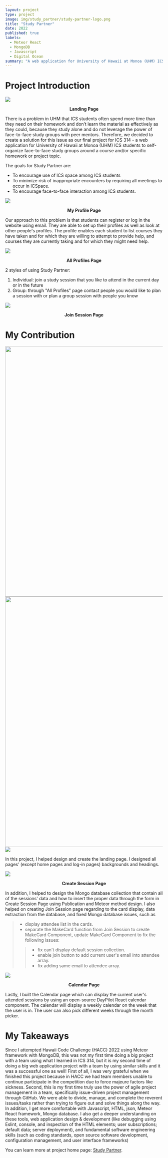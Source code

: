 ```yaml
---
layout: project
type: project
image: img/study_partner/study-partner-logo.png
title: "Study Partner"
date: 2022
published: true
labels:
  - Meteor React
  - MongoDB
  - Javascript 
  - Digital Ocean
summary: "A web application for University of Hawaii at Monoa (UHM) ICS students to self-organize face-to-face study groups around a course and/or specific homework or project topic."
---
```

# Project Introduction
<img
align="center"
class="img-fluid"
src="../img/study_partner/landing.png" > 
<figcaption align = "center"><b>Landing Page</b></figcaption>

There is a problem in UHM that ICS students often spend more time than they need on their homework and don’t learn the material as effectively as they could, because they study alone and do not leverage the power of face-to-face study groups with peer mentors. Therefore, we decided to create a solution for this issue as our final project for ICS 314 - a web application for University of Hawaii at Monoa (UHM) ICS students to self-organize face-to-face study groups around a course and/or specific homework or project topic.

The goals for Study Partner are:
- To encourage use of ICS space among ICS students
- To minimize risk of inappropriate encounters by requiring all meetings to occur in ICSpace.
- To encourage face-to-face interaction among ICS students.

<img
align="center"
class="img-fluid"
src="../img/study_partner/YourProfile.png" >
<figcaption align = "center"><b>My Profile Page</b></figcaption>

Our approach to this problem is that students can register or log in the website using email. They are able to set up their profiles as well as look at other people's profiles. The profile enables each student to list courses they have taken and for which they are willing to attempt to provide help, and courses they are currently taking and for which they might need help. 

<img
align="center"
class="img-fluid"
src="../img/study_partner/Profiles.png" >
<figcaption align = "center"><b>All Profiles Page</b></figcaption>

2 styles of using Study Partner:
1. Individual: join a study session that you like to attend in the current day or in the future
2. Group: through "All Profiles" page contact people you would like to plan a session with or plan a group session with people you know

<img
align="center"
class="img-fluid"
src="../img/study_partner/JoinSession.png" >
<figcaption align = "center"><b>Join Session Page</b></figcaption>

# My Contribution

<div class="text-center p-4">
  <img width="800px" src="../img/study_partner/Leaderboard.png" class="img-thumbnail" >
  <img width="800px" src="../img/study_partner/ViewReport.png" class="img-thumbnail" >
  <img src="../img/study_partner/ContactAdmin.png" class="img-thumbnail" >
</div>

In this project, I helped design and create the landing page. I designed all pages' (except home pages and log-in pages) backgrounds and headings.

<img
align="center"
class="img-fluid"
src="../img/study_partner/CreateSession.png" >
<figcaption align = "center"><b>Create Session Page</b></figcaption>

In addition, I helped to design the Mongo database collection that contain all of the sessions' data and how to insert the proper data through the form in Create Session Page using Publication and Meteor method design. I also helped on creating Join Session page regarding to the card display, data extraction from the database, and fixed Mongo database issues, such as 
> - display attendee list in the cards.
> - separate the MakeCard function from Join Session to create MakeCard Component, update MakeCard Component to fix the following issues:
> > - fix can't display default session collection.
> > - enable join button to add current user's email into attendee array.
> > - fix adding same email to attendee array.

<img
align="center"
class="img-fluid"
src="../img/study_partner/Calendar.png" >
<figcaption align = "center"><b>Calendar Page</b></figcaption>

Lastly, I built the Calendar page which can display the current user's attended sessions by using an open-source DayPilot React calendar component. The calendar will display a weekly calendar on the week that the user is in. The user can also pick different weeks through the month picker.


# My Takeaways

Since I attempted Hawaii Code Challenge (HACC) 2022 using Meteor framework with MongoDB, this was not my first time doing a big project with a team using what I learned in ICS 314, but it is my second time of doing a big web application project with a team by using similar skills and it was a successful one as well! First of all, I was very grateful when we finished this project because in HACC we had team members unable to continue participate in the competition due to force majeure factors like sickness. Second, this is my first time truly use the power of agile project management in a team, specifically issue-driven project management through GitHub. We were able to divide, manage, and complete the reverent issues/tasks rather than trying to figure out and solve things along the way. In addition, I get more comfortable with Javascript, HTML, json, Meteor React framework, Mongo database. I also get a deeper understanding on these tools, web application design & development (like debugging using Eslint, console, and inspection of the HTML elements; user subscriptions; default data; server deployment), and fundamental software engineering skills (such as coding standards, open source software development, configuration management, and user interface frameworks)



You can learn more at project home page: [Study Partner](https://study-partner.github.io/).
